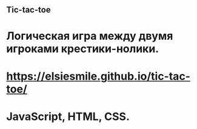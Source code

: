 ## Tic-tac-toe
# Логическая игра между двумя игроками крестики-нолики.
# https://elsiesmile.github.io/tic-tac-toe/

# JavaScript, HTML, CSS.
